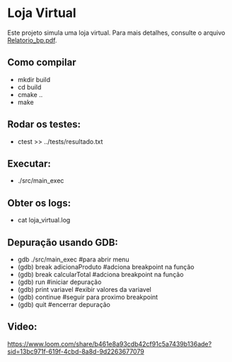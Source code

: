 # Loja Virtual

Este projeto simula uma loja virtual. Para mais detalhes, consulte o arquivo [Relatorio_bp.pdf](Relatorio_bp.pdf).

## Como compilar

- mkdir build
- cd build
- cmake ..
- make

## Rodar os testes:
- ctest >> ../tests/resultado.txt

## Executar:
- ./src/main_exec

## Obter os logs:
- cat loja_virtual.log

## Depuração usando GDB:
- gdb ./src/main_exec #para abrir menu
- (gdb) break adicionaProduto #adciona breakpoint na função
- (gdb) break calcularTotal #adciona breakpoint na função
- (gdb) run #iniciar depuração
- (gdb) print variavel #exibir valores da variavel
- (gdb) continue #seguir para proximo breakpoint
- (gdb) quit #encerrar depuração

## Video: 
https://www.loom.com/share/b461e8a93cdb42cf91c5a7439b136ade?sid=13bc971f-619f-4cbd-8a8d-9d2263677079

